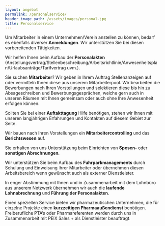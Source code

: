 ```yaml
---
layout: angebot
permalink: /personalservice/
header_image_path: /assets/images/personal.jpg
title: Personalservice
---
```



Um Mitarbeiter in einem Unternehmen/Verein anstellen zu k&ouml;nnen, bedarf es ebenfalls diverser **Anmeldungen**. Wir unterst&uuml;tzen Sie bei diesen vorbereitenden T&auml;tigkeiten.

Wir helfen Ihnen beim Aufbau der **Personalakten** (Anstellungsvertrag/Stellenbeschreibung/Arbeitsrichtlinie/Anwesenheitsplan/Urlaubsantr&auml;ge/Tarifvertrag uvm.).

Sie suchen **Mitarbeiter**? Wir geben in Ihrem Auftrag Stellenanzeigen auf oder vermitteln Ihnen diese aus unserem Mitarbeiterpool. Wir bearbeiten die Bewerbungen nach Ihren Vorstellungen und selektieren diese bis hin zu Absageschreiben und Bewerbungsgespr&auml;chen, welche gern auch in unseren R&auml;umen mit Ihnen gemeinsam oder auch ohne Ihre Anwesenheit erfolgen k&ouml;nnen.

Sollten Sie bei einer **Auftakttagung** Hilfe ben&ouml;tigen, stehen wir Ihnen mit unseren langj&auml;hrigen Erfahrungen und Kontakten auf diesem Gebiet zur Seite.

Wir bauen nach Ihren Vorstellungen ein **Mitarbeitercontrolling** und das **Berichtswesen** auf.

Sie erhalten von uns Unterst&uuml;tzung beim Einrichten von **Spesen-** oder **sonstigen Abrechnungen**.

Wir unterst&uuml;tzen Sie beim Aufbau des **Fuhrparkmanagements** durch Schulung und Einweisung Ihrer Mitarbeiter oder &uuml;bernehmen diesen Arbeitsbereich wenn gew&uuml;nscht auch als externer Dienstleister.

In enger Abstimmung mit Ihnen und in Zusammenarbeit mit dem Lohnb&uuml;ro aus unserem Netzwerk &uuml;bernehmen wir auch die **laufende Lohnabrechnung** und **F&uuml;hrung der Personalakten**.

Einen speziellen Service bieten wir pharmazeutischen Unternehmen, die f&uuml;r einzelne Projekte einen **kurzzeitigen Pharmaau&szlig;endienst** ben&ouml;tigen. Freiberufliche PTA’s oder Pharmareferenten werden durch uns in Zusammenarbeit mit PEIX Sales + als Dienstleister beauftragt.

&nbsp;